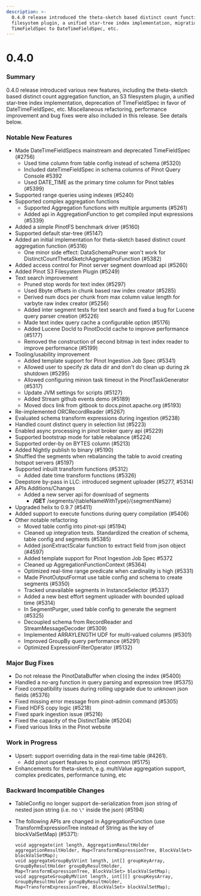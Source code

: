 ```yaml
---
description: >-
  0.4.0 release introduced the theta-sketch based distinct count function, an S3
  filesystem plugin, a unified star-tree index implementation, migration from
  TimeFieldSpec to DateTimeFieldSpec, etc.
---
```


# 0.4.0

### Summary

0.4.0 release introduced various new features, including the theta-sketch based distinct count aggregation function, an S3 filesystem plugin, a unified star-tree index implementation, deprecation of TimeFieldSpec in favor of DateTimeFieldSpec, etc. Miscellaneous refactoring, performance improvement and bug fixes were also included in this release. See details below.

### Notable New Features

* Made DateTimeFieldSpecs mainstream and deprecated TimeFieldSpec \(\#2756\)
  * Used time column from table config instead of schema \(\#5320\)
  * Included dateTimeFieldSpec in schema columns of Pinot Query Console \#5392
  * Used DATE\_TIME as the primary time column for Pinot tables \(\#5399\)
* Supported range queries using indexes \(\#5240\)
* Supported complex aggregation functions
  * Supported Aggregation functions with multiple arguments \(\#5261\)
  * Added api in AggregationFunction to get compiled input expressions \(\#5339\)
* Added a simple PinotFS benchmark driver \(\#5160\)
* Supported default star-tree \(\#5147\)
* Added an initial implementation for theta-sketch based distinct count aggregation function \(\#5316\)
  * One minor side effect: DataSchemaPruner won't work for DistinctCountThetaSketchAggregatinoFunction \(\#5382\)
* Added access control for Pinot server segment download api \(\#5260\)
* Added Pinot S3 Filesystem Plugin \(\#5249\)
* Text search improvement
  * Pruned stop words for text index \(\#5297\)
  * Used 8byte offsets in chunk based raw index creator \(\#5285\)
  * Derived num docs per chunk from max column value length for varbyte raw index creator \(\#5256\)
  * Added inter segment tests for text search and fixed a bug for Lucene query parser creation \(\#5226\)
  * Made text index query cache a configurable option \(\#5176\)
  * Added Lucene DocId to PinotDocId cache to improve performance \(\#5177\)
  * Removed the construction of second bitmap in text index reader to improve performance \(\#5199\)
* Tooling/usability improvement
  * Added template support for Pinot Ingestion Job Spec \(\#5341\)
  * Allowed user to specify zk data dir and don't do clean up during zk shutdown \(\#5295\)
  * Allowed configuring minion task timeout in the PinotTaskGenerator \(\#5317\)
  * Update JVM settings for scripts \(\#5127\)
  * Added Stream github events demo \(\#5189\)
  * Moved docs link from gitbook to docs.pinot.apache.org \(\#5193\)
* Re-implemented ORCRecordReader \(\#5267\)
* Evaluated schema transform expressions during ingestion \(\#5238\)
* Handled count distinct query in selection list \(\#5223\)
* Enabled async processing in pinot broker query api \(\#5229\)
* Supported bootstrap mode for table rebalance \(\#5224\)
* Supported order-by on BYTES column \(\#5213\)
* Added Nightly publish to binary \(\#5190\)
* Shuffled the segments when rebalancing the table to avoid creating hotspot servers \(\#5197\)
* Supported inbuilt transform functions \(\#5312\)
  * Added date time transform functions \(\#5326\)
* Deepstore by-pass in LLC: introduced segment uploader \(\#5277, \#5314\)
* APIs Additions/Changes
  * Added a new server api for download of segments
    * **/GET** /segments/{tableNameWithType}/{segmentName}
* Upgraded helix to 0.9.7 \(\#5411\)
* Added support to execute functions during query compilation \(\#5406\)
* Other notable refactoring
  * Moved table config into pinot-spi \(\#5194\)
  * Cleaned up integration tests. Standardized the creation of schema, table config and segments \(\#5385\)
  * Added jsonExtractScalar function to extract field from json object \(\#4597\)
  * Added template support for Pinot Ingestion Job Spec \#5372
  * Cleaned up AggregationFunctionContext \(\#5364\)
  * Optimized real-time range predicate when cardinality is high \(\#5331\)
  * Made PinotOutputFormat use table config and schema to create segments \(\#5350\)
  * Tracked unavailable segments in InstanceSelector \(\#5337\)
  * Added a new best effort segment uploader with bounded upload time \(\#5314\)
  * In SegmentPurger, used table config to generate the segment \(\#5325\)
  * Decoupled schema from RecordReader and StreamMessageDecoder \(\#5309\)
  * Implemented ARRAYLENGTH UDF for multi-valued columns \(\#5301\)
  * Improved GroupBy query performance \(\#5291\)
  * Optimized ExpressionFilterOperator \(\#5132\)

### Major Bug Fixes

* Do not release the PinotDataBuffer when closing the index \(\#5400\)
* Handled a no-arg function in query parsing and expression tree \(\#5375\)
* Fixed compatibility issues during rolling upgrade due to unknown json fields \(\#5376\)
* Fixed missing error message from pinot-admin command \(\#5305\)
* Fixed HDFS copy logic \(\#5218\)
* Fixed spark ingestion issue \(\#5216\)
* Fixed the capacity of the DistinctTable \(\#5204\)
* Fixed various links in the Pinot website

### Work in Progress

* Upsert: support overriding data in the real-time table \(\#4261\).
  * Add pinot upsert features to pinot common \(\#5175\)
* Enhancements for theta-sketch, e.g. multiValue aggregation support, complex predicates, performance tuning, etc

### Backward Incompatible Changes

* TableConfig no longer support de-serialization from json string of nested json string \(i.e. no `\"` inside the json\) \(\#5194\)
* The following APIs are changed in AggregationFunction \(use TransformExpressionTree instead of String as the key of blockValSetMap\) \(\#5371\):

  ```text
  void aggregate(int length, AggregationResultHolder aggregationResultHolder, Map<TransformExpressionTree, BlockValSet> blockValSetMap);
  void aggregateGroupBySV(int length, int[] groupKeyArray, GroupByResultHolder groupByResultHolder, Map<TransformExpressionTree, BlockValSet> blockValSetMap);
  void aggregateGroupByMV(int length, int[][] groupKeysArray, GroupByResultHolder groupByResultHolder, Map<TransformExpressionTree, BlockValSet> blockValSetMap);
  ```


